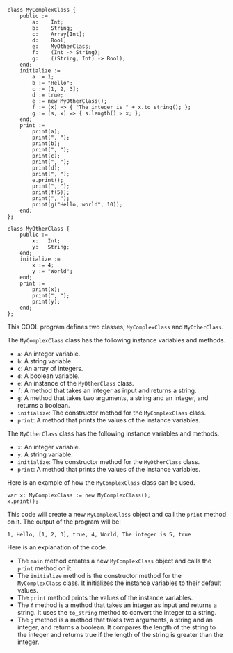 ```cool
class MyComplexClass {
    public :=
        a:    Int;
        b:    String;
        c:    Array[Int];
        d:    Bool;
        e:    MyOtherClass;
        f:    (Int -> String);
        g:    ((String, Int) -> Bool);
    end;
    initialize :=
        a := 1;
        b := "Hello";
        c := [1, 2, 3];
        d := true;
        e := new MyOtherClass();
        f := (x) => { "The integer is " + x.to_string(); };
        g := (s, x) => { s.length() > x; };
    end;
    print :=
        print(a);
        print(", ");
        print(b);
        print(", ");
        print(c);
        print(", ");
        print(d);
        print(", ");
        e.print();
        print(", ");
        print(f(5));
        print(", ");
        print(g("Hello, world", 10));
    end;
};

class MyOtherClass {
    public :=
        x:   Int;
        y:   String;
    end;
    initialize :=
        x := 4;
        y := "World";
    end;
    print :=
        print(x);
        print(", ");
        print(y);
    end;
};
```

This COOL program defines two classes, `MyComplexClass` and `MyOtherClass`.

The `MyComplexClass` class has the following instance variables and methods.

* `a`: An integer variable.
* `b`: A string variable.
* `c`: An array of integers.
* `d`: A boolean variable.
* `e`: An instance of the `MyOtherClass` class.
* `f`: A method that takes an integer as input and returns a string.
* `g`: A method that takes two arguments, a string and an integer, and returns a boolean.
* `initialize`: The constructor method for the `MyComplexClass` class.
* `print`: A method that prints the values of the instance variables.

The `MyOtherClass` class has the following instance variables and methods.

* `x`: An integer variable.
* `y`: A string variable.
* `initialize`: The constructor method for the `MyOtherClass` class.
* `print`: A method that prints the values of the instance variables.

Here is an example of how the `MyComplexClass` class can be used.

```cool
var x: MyComplexClass := new MyComplexClass();
x.print();
```

This code will create a new `MyComplexClass` object and call the `print` method on it. The output of the program will be:

```
1, Hello, [1, 2, 3], true, 4, World, The integer is 5, true
```

Here is an explanation of the code.

* The `main` method creates a new `MyComplexClass` object and calls the `print` method on it.
* The `initialize` method is the constructor method for the `MyComplexClass` class. It initializes the instance variables to their default values.
* The `print` method prints the values of the instance variables.
* The `f` method is a method that takes an integer as input and returns a string. It uses the `to_string` method to convert the integer to a string.
* The `g` method is a method that takes two arguments, a string and an integer, and returns a boolean. It compares the length of the string to the integer and returns true if the length of the string is greater than the integer.